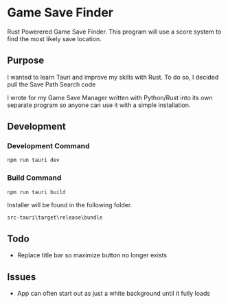 # Game Save Finder

Rust Powerered Game Save Finder. This program will use a score system to find the most likely save location.

## Purpose

I wanted to learn Tauri and improve my skills with Rust. To do so, I decided pull the Save Path Search code

I wrote for my Game Save Manager written with Python/Rust into its own separate program so anyone can use it with a simple installation.

## Development

### Development Command

```bash
npm run tauri dev
```

### Build Command

```bash
npm run tauri build
```

Installer will be found in the following folder.

`src-tauri\target\release\bundle`

## Todo

- Replace title bar so maximize button no longer exists

## Issues

- App can often start out as just a white background until it fully loads

